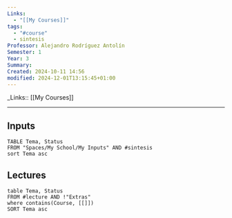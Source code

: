 ```yaml
---
Links:
  - "[[My Courses]]"
tags:
  - "#course"
  - sintesis
Professor: Alejandro Rodríguez Antolín
Semester: 1
Year: 3
Summary: 
Created: 2024-10-11 14:56
modified: 2024-12-01T13:15:45+01:00
---
```

\_Links::  [[My Courses]]
___

## Inputs
```dataview
TABLE Tema, Status 
FROM "Spaces/My School/My Inputs" AND #sintesis 
sort Tema asc
```



## Lectures
```dataview
table Tema, Status
FROM #lecture AND !"Extras"
where contains(Course, [[]])
SORT Tema asc
```
